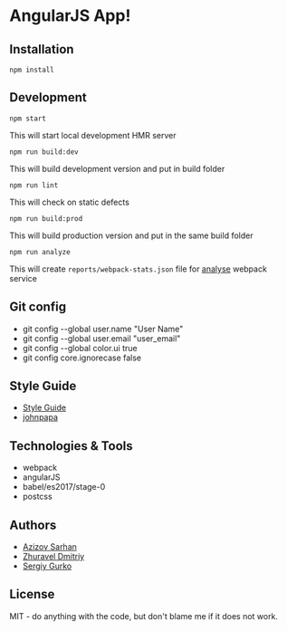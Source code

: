 # AngularJS App!

## Installation

```
npm install
```


## Development

```
npm start
```

This will start local development HMR server

```
npm run build:dev
```

This will build development version and put in build folder

```
npm run lint
```

This will check on static defects 

```
npm run build:prod
```

This will build production version and put in the same build folder

```
npm run analyze
```

This will create `reports/webpack-stats.json` file for [analyse](https://webpack.github.io/analyse/) webpack service

## Git config

* git config --global user.name "User Name"
* git config --global user.email "user_email"
* git config --global color.ui true
* git config core.ignorecase false


## Style Guide

* [Style Guide](https://github.com/toddmotto/angular-styleguide)
* [johnpapa](https://github.com/johnpapa/angular-styleguide/blob/master/a1/README.md)

## Technologies & Tools

* webpack
* angularJS
* babel/es2017/stage-0
* postcss

## Authors

* [Azizov Sarhan](https://github.com/Jayser/)
* [Zhuravel Dmitriy](https://github.com/dmZhur)
* [Sergiy Gurko](https://github.com/DStereo)

## License
MIT - do anything with the code, but don't blame me if it does not work.